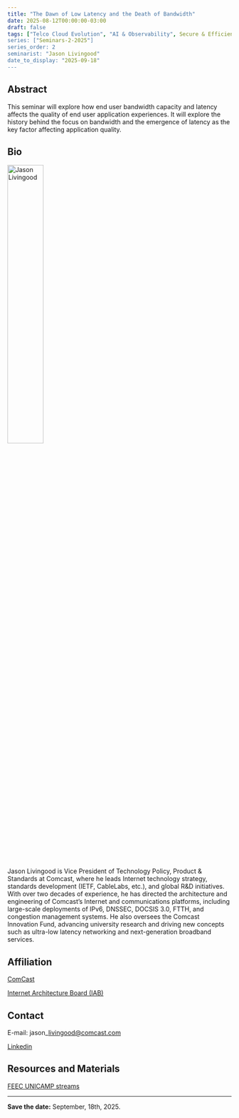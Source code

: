 ```yaml
---
title: "The Dawn of Low Latency and the Death of Bandwidth"
date: 2025-08-12T00:00:00-03:00
draft: false
tags: ["Telco Cloud Evolution", "AI & Observability", Secure & Efficient Infrastructure"]
series: ["Seminars-2-2025"]
series_order: 2
seminarist: "Jason Livingood"
date_to_display: "2025-09-18"
---
```


## Abstract

This seminar will explore how end user bandwidth capacity and latency affects the quality of end user application experiences. It will explore the history behind the focus on bandwidth and the emergence of latency as the key factor affecting application quality.

## Bio

<img alt="Jason Livingood" src="/seminars/seminars-2-2025/2/jason-livingood.png" style="width: 40%; height: 160x;">

Jason Livingood is Vice President of Technology Policy, Product & Standards at Comcast, where he leads Internet technology strategy, standards development (IETF, CableLabs, etc.), and global R&D initiatives. With over two decades of experience, he has directed the architecture and engineering of Comcast’s Internet and communications platforms, including large-scale deployments of IPv6, DNSSEC, DOCSIS 3.0, FTTH, and congestion management systems. He also oversees the Comcast Innovation Fund, advancing university research and driving new concepts such as ultra-low latency networking and next-generation broadband services.


## Affiliation
[ComCast](https://corporate.comcast.com/)

[Internet Architecture Board (IAB)](https://www.iab.org/)

## Contact
E-mail: jason\_livingood@comcast.com

[Linkedin](https://www.linkedin.com/in/jlivingood/)



## Resources and Materials

[FEEC UNICAMP streams](https://www.youtube.com/@feec-unicamp/streams)


<!--<iframe width="560" height="315" src="https://www.youtube.com/embed/lMptr7rmdco" title="YouTube video player" frameborder="0" allow="accelerometer; autoplay; clipboard-write; encrypted-media; gyroscope; picture-in-picture; web-share" allowfullscreen></iframe>
-->

---

**Save the date:**  September, 18th, 2025.